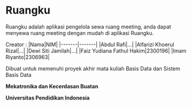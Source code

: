 # Ruangku

Ruangku adalah aplikasi pengelola sewa ruang meeting, anda dapat menyewa ruang meeting dengan mudah di aplikasi Ruangku.

Creator  :
|Nama|NIM|
|-------|-------|
|Abdul Rafi|...|
|Alfarizi Khoerul Rizal|...|
|Dewi Siti Jamilah|...|
|Faiz Yudiana Fathul Hakim|2300196|
|Imam Riyanto|2306963|

Dibuat untuk memenuhi proyek akhir mata kuliah Basis Data dan Sistem Basis Data

**Mekatronika dan Kecerdasan Buatan**

**Universitas Pendidikan Indonesia**
